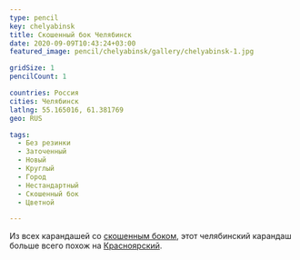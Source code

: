```yaml
---
type: pencil
key: chelyabinsk
title: Скошенный бок Челябинск
date: 2020-09-09T10:43:24+03:00
featured_image: pencil/chelyabinsk/gallery/chelyabinsk-1.jpg

gridSize: 1
pencilCount: 1

countries: Россия
cities: Челябинск
latlng: 55.165016, 61.381769
geo: RUS

tags:
  - Без резинки
  - Заточенный
  - Новый
  - Круглый
  - Город
  - Нестандартный
  - Скошенный бок
  - Цветной

---
```


Из всех карандашей со [скошенным боком](?tag=скошенный%20бок), этот челябинский карандаш больше всего похож на [Красноярский](?display=krasnoyarsk).
